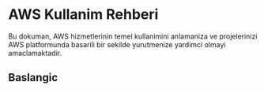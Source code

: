 # AWS Kullanim Rehberi

Bu dokuman, AWS hizmetlerinin temel kullanimini anlamaniza ve projelerinizi AWS platformunda basarili bir sekilde yurutmenize yardimci olmayi amaclamaktadir.

## Baslangic
